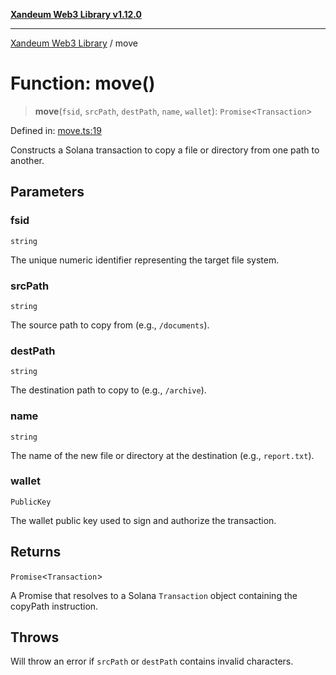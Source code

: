 [**Xandeum Web3 Library v1.12.0**](../README.md)

***

[Xandeum Web3 Library](../globals.md) / move

# Function: move()

> **move**(`fsid`, `srcPath`, `destPath`, `name`, `wallet`): `Promise`\<`Transaction`\>

Defined in: [move.ts:19](https://github.com/Xandeum/test_web3/blob/main/src/move.ts#L19)

Constructs a Solana transaction to copy a file or directory from one  path to another.

## Parameters

### fsid

`string`

The unique numeric identifier representing the target file system.

### srcPath

`string`

The source path to copy from (e.g., `/documents`).

### destPath

`string`

The destination path to copy to (e.g., `/archive`).

### name

`string`

The name of the new file or directory at the destination (e.g., `report.txt`).

### wallet

`PublicKey`

The wallet public key used to sign and authorize the transaction.

## Returns

`Promise`\<`Transaction`\>

A Promise that resolves to a Solana `Transaction` object containing the copyPath instruction.

## Throws

Will throw an error if `srcPath` or `destPath` contains invalid characters.
